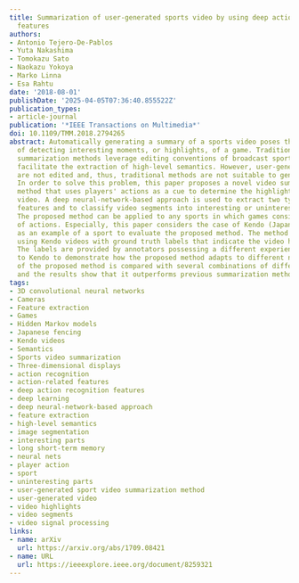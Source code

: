 ```yaml
---
title: Summarization of user-generated sports video by using deep action recognition
  features
authors:
- Antonio Tejero-De-Pablos
- Yuta Nakashima
- Tomokazu Sato
- Naokazu Yokoya
- Marko Linna
- Esa Rahtu
date: '2018-08-01'
publishDate: '2025-04-05T07:36:40.855522Z'
publication_types:
- article-journal
publication: '*IEEE Transactions on Multimedia*'
doi: 10.1109/TMM.2018.2794265
abstract: Automatically generating a summary of a sports video poses the challenge
  of detecting interesting moments, or highlights, of a game. Traditional sports video
  summarization methods leverage editing conventions of broadcast sports video that
  facilitate the extraction of high-level semantics. However, user-generated videos
  are not edited and, thus, traditional methods are not suitable to generate a summary.
  In order to solve this problem, this paper proposes a novel video summarization
  method that uses players' actions as a cue to determine the highlights of the original
  video. A deep neural-network-based approach is used to extract two types of action-related
  features and to classify video segments into interesting or uninteresting parts.
  The proposed method can be applied to any sports in which games consist of a succession
  of actions. Especially, this paper considers the case of Kendo (Japanese fencing)
  as an example of a sport to evaluate the proposed method. The method is trained
  using Kendo videos with ground truth labels that indicate the video highlights.
  The labels are provided by annotators possessing a different experience with respect
  to Kendo to demonstrate how the proposed method adapts to different needs. The performance
  of the proposed method is compared with several combinations of different features,
  and the results show that it outperforms previous summarization methods.
tags:
- 3D convolutional neural networks
- Cameras
- Feature extraction
- Games
- Hidden Markov models
- Japanese fencing
- Kendo videos
- Semantics
- Sports video summarization
- Three-dimensional displays
- action recognition
- action-related features
- deep action recognition features
- deep learning
- deep neural-network-based approach
- feature extraction
- high-level semantics
- image segmentation
- interesting parts
- long short-term memory
- neural nets
- player action
- sport
- uninteresting parts
- user-generated sport video summarization method
- user-generated video
- video highlights
- video segments
- video signal processing
links:
- name: arXiv
  url: https://arxiv.org/abs/1709.08421
- name: URL
  url: https://ieeexplore.ieee.org/document/8259321
---
```

